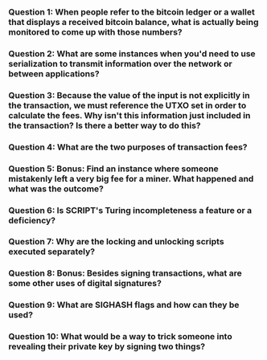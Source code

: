 ### Question 1: When people refer to the bitcoin ledger or a wallet that displays a received bitcoin balance, what is actually being monitored to come up with those numbers?

### Question 2: What are some instances when you'd need to use serialization to transmit information over the network or between applications?

### Question 3: Because the value of the input is not explicitly in the transaction, we must reference the UTXO set in order to calculate the fees. Why isn't this information just included in the transaction? Is there a better way to do this?

### Question 4: What are the two purposes of transaction fees?

### Question 5: Bonus: Find an instance where someone mistakenly left a very big fee for a miner. What happened and what was the outcome?

### Question 6: Is SCRIPT's Turing incompleteness a feature or a deficiency?

### Question 7: Why are the locking and unlocking scripts executed separately?

### Question 8: Bonus: Besides signing transactions, what are some other uses of digital signatures?

### Question 9: What are SIGHASH flags and how can they be used?

### Question 10: What would be a way to trick someone into revealing their private key by signing two things?

